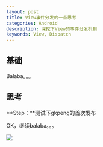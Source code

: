 ```yaml
---
layout: post
title: View事件分发的一点思考
categories: Android
description: 深挖下View的事件分发机制
keywords: View, Dispatch
---
```


## 基础

Balaba。。。


## 思考

**Step：**测试下gkpeng的首次发布

OK，继续balaba。。。

![](/images/blog/the-kite-runner.png)
